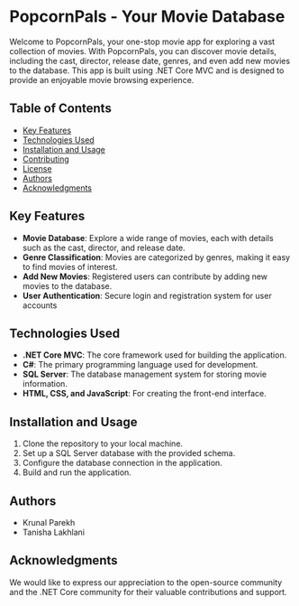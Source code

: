 # PopcornPals - Your Movie Database

Welcome to PopcornPals, your one-stop movie app for exploring a vast collection of movies. With PopcornPals, you can discover movie details, including the cast, director, release date, genres, and even add new movies to the database. This app is built using .NET Core MVC and is designed to provide an enjoyable movie browsing experience.

## Table of Contents
- [Key Features](#key-features)
- [Technologies Used](#technologies-used)
- [Installation and Usage](#installation-and-usage)
- [Contributing](#contributing)
- [License](#license)
- [Authors](#authors)
- [Acknowledgments](#acknowledgments)

## Key Features
- **Movie Database**: Explore a wide range of movies, each with details such as the cast, director, and release date.
- **Genre Classification**: Movies are categorized by genres, making it easy to find movies of interest.
- **Add New Movies**: Registered users can contribute by adding new movies to the database.
- **User Authentication**: Secure login and registration system for user accounts

## Technologies Used
- **.NET Core MVC**: The core framework used for building the application.
- **C#**: The primary programming language used for development.
- **SQL Server**: The database management system for storing movie information.
- **HTML, CSS, and JavaScript**: For creating the front-end interface.

## Installation and Usage
1. Clone the repository to your local machine.
2. Set up a SQL Server database with the provided schema.
3. Configure the database connection in the application.
4. Build and run the application.



## Authors
- Krunal Parekh
- Tanisha Lakhlani

## Acknowledgments
We would like to express our appreciation to the open-source community and the .NET Core community for their valuable contributions and support.
